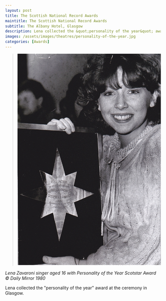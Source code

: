 ```yaml
---
layout: post
title: The Scottish National Record Awards
maintitle: The Scottish National Record Awards
subtitle: The Albany Hotel, Glasgow
description: Lena collected the &quot;personality of the year&quot; award at The Albany Hotel, Glasgow.
images: /assets/images/theatres/personality-of-the-year.jpg
categories: [Awards]
---
```


> ![](/assets/images/theatres/personality-of-the-year.jpg)

<cite>Lena Zavaroni singer aged 16 with Personality of the Year Scotstar Award &copy; Daily Mirror 1980</cite>

Lena collected the &quot;personality of the year&quot; award at the ceremony in Glasgow.


